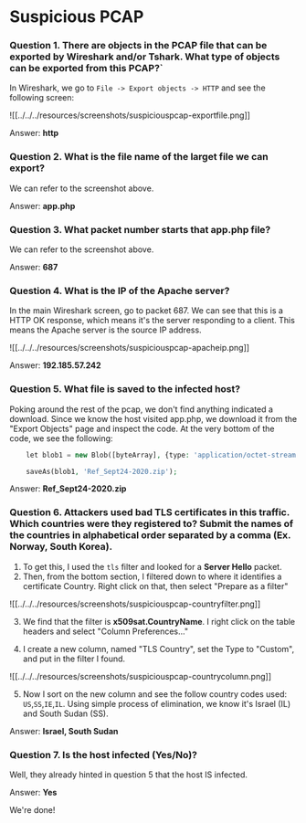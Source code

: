 # Suspicious PCAP

### Question 1. There are objects in the PCAP file that can be exported by Wireshark and/or Tshark. What type of objects can be exported from this PCAP?`

In Wireshark, we go to `File -> Export objects -> HTTP` and see the following screen:

![[../../../resources/screenshots/suspiciouspcap-exportfile.png]]

Answer: **http**

### Question 2. What is the file name of the larget file we can export?

We can refer to the screenshot above.

Answer: **app.php**

### Question 3. What packet number starts that app.php file?

We can refer to the screenshot above.

Answer: **687**

### Question 4. What is the IP of the Apache server?

In the main Wireshark screen, go to packet 687. We can see that this is a HTTP OK response, which means it's the server responding to a client. This means the Apache server is the source IP address.

![[../../../resources/screenshots/suspiciouspcap-apacheip.png]]

Answer: **192.185.57.242**

### Question 5. What file is saved to the infected host?

Poking around the rest of the pcap, we don't find anything indicated a download. Since we know the host visited app.php, we download it from the "Export Objects" page and inspect the code.  At the very bottom of the code, we see the following:

```php
    let blob1 = new Blob([byteArray], {type: 'application/octet-stream'});

    saveAs(blob1, 'Ref_Sept24-2020.zip');
```

Answer: **Ref_Sept24-2020.zip**

### Question 6. Attackers used bad TLS certificates in this traffic. Which countries were they registered to? Submit the names of the countries in alphabetical order separated by a comma (Ex. Norway, South Korea).

1. To get this, I used the `tls` filter and looked for a **Server Hello** packet.
2. Then, from the bottom section, I filtered down to where it identifies a certificate Country.  Right click on that, then select "Prepare as a filter"

![[../../../resources/screenshots/suspiciouspcap-countryfilter.png]]

3. We find that the filter is **x509sat.CountryName**. I right click on the table headers and select "Column Preferences..."

4. I create a new column, named "TLS Country", set the Type to "Custom", and put in the filter I found.

![[../../../resources/screenshots/suspiciouspcap-countrycolumn.png]]

5. Now I sort on the new column and see the follow country codes used: `US`,`SS`,`IE`,`IL`. Using simple process of elimination, we know it's Israel (IL) and South Sudan (SS).

Answer: **Israel, South Sudan**

### Question 7. Is the host infected (Yes/No)?

Well, they already hinted in question 5 that the host IS infected.

Answer: **Yes**

We're done!